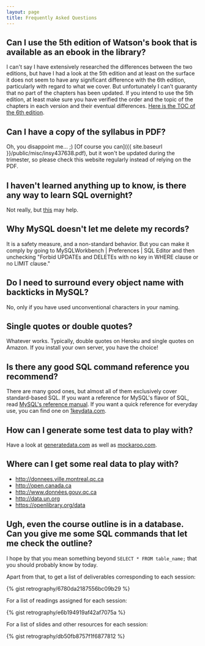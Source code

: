 ```yaml
---
layout: page
title: Frequently Asked Questions
---
```


## Can I use the 5th edition of Watson's book that is available as an ebook in the library?

I can't say I have extensively researched the differences between the two editions, but have I had a look at the 5th edition and at least on the surface it does not seem to have any significant difference with the 6th edition, particularly with regard to what we cover. But unfortunately I can’t guaranty that no part of the chapters has been updated. If you intend to use the 5th edition, at least make sure you have verified the order and the topic of the chapters in each version and their eventual differences. [Here is the TOC of the 6th edition](http://richardtwatson.com/dm6e/Reader/contents.html).

## Can I have a copy of the syllabus in PDF?

Oh, you disappoint me... ;) [Of course you can]({{ site.baseurl }}/public/misc/insy437638.pdf), but it won't be updated during the trimester, so please check this website regularly instead of relying on the PDF.    

## I haven't learned anything up to know, is there any way to learn SQL overnight?

Not really, but [this](https://github.com/tthibo/SQL-Tutorial) may help.

## Why MySQL doesn't let me delete my records?

It is a safety measure, and a non-standard behavior. But you can make it comply by going to MySQLWorkbench | Preferences | SQL Editor and then unchecking "Forbid UPDATEs and DELETEs with no key in WHERE clause or no LIMIT clause."

## Do I need to surround every object name with backticks in MySQL?

No, only if you have used unconventional characters in your naming.

## Single quotes or double quotes?

Whatever works. Typically, double quotes on Heroku and single quotes on Amazon. If you install your own server, you have the choice!

## Is there any good SQL command reference you recommend?

There are many good ones, but almost all of them exclusively cover standard-based SQL. If you want a reference for MySQL's flavor of SQL, read [MySQL's reference manual](https://dev.mysql.com/doc/refman/5.1/en/sql-syntax.html). If you want a quick reference for everyday use, you can find one on [1keydata.com](http://www.1keydata.com/sql/sql.html).

## How can I generate some test data to play with?

Have a look at [generatedata.com](http://www.generatedata.com) as well as [mockaroo.com](http://www.mockaroo.com).

## Where can I get some real data to play with?

- http://donnees.ville.montreal.qc.ca
- http://open.canada.ca
- http://www.données.gouv.qc.ca
- http://data.un.org
- https://openlibrary.org/data

## Ugh, even the course outline is in a database. Can you give me some SQL commands that let me check the outline?

I hope by that you mean something beyond `SELECT * FROM table_name;` that you should probably know by today.

Apart from that, to get a list of deliverables corresponding to each session:

{% gist retrography/6780da2187556bc09b29 %}

For a list of readings assigned for each session:

{% gist retrography/e6b194919af42af7075a %}

For a list of slides and other resources for each session:

{% gist retrography/db50fb8757f1f6877812 %}
